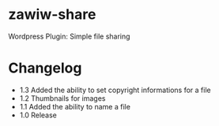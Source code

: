 zawiw-share
===========

Wordpress Plugin: Simple file sharing

Changelog
=========
* 1.3 Added the ability to set copyright informations for a file
* 1.2 Thumbnails for images
* 1.1 Added the ability to name a file
* 1.0 Release
